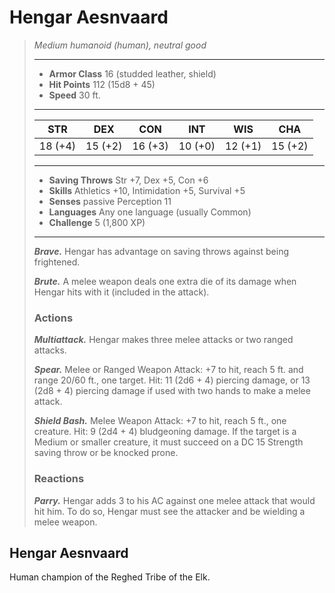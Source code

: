 # Hengar Aesnvaard
>*Medium humanoid (human), neutral good*
>___
>- **Armor Class** 16 (studded leather, shield)
>- **Hit Points** 112 (15d8 + 45)
>- **Speed** 30 ft.
>___
>|STR|DEX|CON|INT|WIS|CHA|
>|:---:|:---:|:---:|:---:|:---:|:---:|
>|18 (+4)|15 (+2)|16 (+3)|10 (+0)|12 (+1)|15 (+2)|
>___
>- **Saving Throws** Str +7, Dex +5, Con +6
>- **Skills** Athletics +10, Intimidation +5, Survival +5
>- **Senses** passive Perception 11
>- **Languages** Any one language (usually Common)
>- **Challenge** 5 (1,800 XP)
>___
>***Brave.*** Hengar has advantage on saving throws against being frightened.  
>
>***Brute.*** A melee weapon deals one extra die of its damage when Hengar hits with it (included in the attack).  
>
>### Actions
>***Multiattack.*** Hengar makes three melee attacks or two ranged attacks.  
>
>***Spear.*** Melee  or Ranged Weapon Attack: +7 to hit, reach 5 ft. and range 20/60 ft., one target. Hit: 11 (2d6 + 4) piercing damage, or 13 (2d8 + 4) piercing damage if used with two hands to make a melee attack.  
>
>***Shield Bash.*** Melee Weapon Attack: +7 to hit, reach 5 ft., one creature. Hit: 9 (2d4 + 4) bludgeoning damage. If the target is a Medium or smaller creature, it must succeed on a DC 15 Strength saving throw or be knocked prone.  
>
>### Reactions
>***Parry.*** Hengar adds 3 to his AC against one melee attack that would hit him. To do so, Hengar must see the attacker and be wielding a melee weapon.
## Hengar Aesnvaard
Human champion of the Reghed Tribe of the Elk.